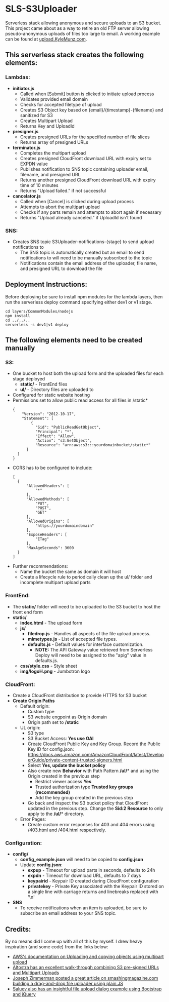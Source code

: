 # SLS-S3Uploader
Serverless stack allowing anonymous and secure uploads to an S3 bucket.
This project came about as a way to retire an old FTP server allowing pseudo-anonymous uploads of files too large to email.
A working example can be found at [upload.KyleMunz.com](https://upload.kylemunz.com/).

## This serverless stack creates the following elements:

### Lambdas:
- **initiator.js**
  - Called when [Submit] button is clicked to initiate upload process
  - Validates provided email domain
  - Checks for accepted filetype of upload
  - Creates S3 Object key based on {email}/{timestamp}-{filename} and sanitized for S3
  - Creates Multipart Upload
  - Returns Key and UploadId
- **presigner.js**
  - Creates presigned URLs for the specified number of file slices
  - Returns array of presigned URLs
- **terminator.js**
  - Completes the multipart upload
  - Creates presigned CloudFront download URL with expiry set to EXPDN value
  - Publishes notification to SNS topic containing uploader email, filename, and presigned URL
  - Returns another presigned CloudFront download URL with expiry time of 10 minutes
  - Returns "Upload failed." if not successful
- **cancelator.js**
  - Called when [Cancel] is clicked during upload process
  - Attempts to abort the multipart upload
  - Checks if any parts remain and attempts to abort again if necessary
  - Returns "Upload already canceled." if UploadId isn't found

### SNS:
- Creates SNS topic S3Uploader-notifications-{stage} to send upload notifications to
  - The SNS topic is automatically created but an email to send notifications to will need to be manually subscribed to the topic
  - Notifications contain the email address of the uploader, file name, and presigned URL to download the file

## Deployment Instructions:
  Before deploying be sure to install npm modules for the lambda layers, then run the serverless deploy command specifying either dev1 or v1 stage.
  ```
  cd layers/CommonModules/nodejs
  npm install
  cd ../../..
  serverless -s dev1|v1 deploy
  ```

## The following elements need to be created manually

### S3:
- One bucket to host both the upload form and the uploaded files for each stage deployed
  - **static/** - FrontEnd files
  - **ul/** - Directory files are uploaded to
- Configured for static website hosting
- Permissions set to allow public read access for all files in /static*
  ```
  {
	  "Version": "2012-10-17",
	  "Statement": [
		  {
  			"Sid": "PublicReadGetObject",
  			"Principal": "*",
  			"Effect": "Allow",
  			"Action": "s3:GetObject",
  			"Resource": "arn:aws:s3:::yourdomainbucket/static*"
  		}
  	]
  }
  ```
- CORS has to be configured to include:
  ```
  [
    {
        "AllowedHeaders": [
            "*"
        ],
        "AllowedMethods": [
            "PUT",
            "POST",
            "GET"
        ],
        "AllowedOrigins": [
            "https://yourdomaindomain"
        ],
        "ExposeHeaders": [
            "ETag"
        ],
        "MaxAgeSeconds": 3600
    }
  ]
  ```
- Further recommendations:
  - Name the bucket the same as domain it will host
  - Create a lifecycle rule to periodically clean up the ul/ folder and incomplete multipart upload parts

### FrontEnd:
- The **static/** folder will need to be uploaded to the S3 bucket to host the front end form
- **static/**
  - **index.html** - The upload form
  - **js/**
    - **filedrop.js** - Handles all aspects of the file upload process.
    - **mimetypes.js** - List of accepted file types.
    - **defaults.js** - Default values for interface customization.
      - **NOTE:** The API Gateway value retrieved from Serverless Deploy will need to be assigned to the "apig" value in defaults.js.
  - **css/style.css** - Style sheet
  - **img/logoH.png** - Jumbotron logo

### CloudFront:
- Create a CloudFront distribution to provide HTTPS for S3 bucket
- **Create Origin Paths**
  - Default origin:
    - Custom type
    - S3 website engpoint as Origin domain
    - Origin path set to **/static**
  - UL origin:
    - S3 type
    - S3 Bucket Access: **Yes use OAI**
    - Create CloudFront Public Key and Key Group. Record the Public Key ID for config.json:
      https://docs.aws.amazon.com/AmazonCloudFront/latest/DeveloperGuide/private-content-trusted-signers.html
    - Select **Yes, update the bucket policy**
    - Also create new **Behavior** with Path Pattern **/ul/*** and using the Origin created in the previous step
      - Restrict viewer access **Yes**
      - Trusted authorization type **Trusted key groups (recommended)**
      - Add the key group created in the previous step
    - Go back and inspect the S3 bucket policy that CloudFront updated in the previous step. Change the **Sid:2** **Resource** to only apply to the **/ul/*** directory.
  - Error Pages:
    - Create custom error responses for 403 and 404 errors using /403.html and /404.html respectively.

### Configuration:
- **config/**
  - **config_example.json** will need to be copied to **config.json**
  - Update **config.json**:
    - **expup** - Timeout for upload parts in seconds, defaults to 24h
    - **expdn** - Timeout for download URL, defaults to 7 days
    - **keypairid** - Keypair ID created during CloudFront configuration
    - **privatekey** - Private Key associated with the Keypair ID stored on a single line with carriage returns and linebreaks replaced with '\n'
- **SNS**
  - To receive notifications when an item is uploaded, be sure to subscribe an email address to your SNS topic.

## Credits:
By no means did I come up with all of this by myself. I drew heavy inspiration (and some code) from the links below:
- [AWS's documentation on Uploading and copying objects using multipart upload](https://docs.aws.amazon.com/AmazonS3/latest/userguide/mpuoverview.html)
- [Altostra has an excellent walk-through combining S3 pre-signed URLs and Multipart Uploads](https://www.altostra.com/blog/multipart-uploads-with-s3-presigned-url)
- [Joseph Zimmerman posted a great article on smashingmagazine.com building a drag-and-drop file uploader using plain JS](https://www.smashingmagazine.com/2018/01/drag-drop-file-uploader-vanilla-js/)
- [Saluev also has an insightful file upload dialog example using Bootstrap and jQuery](https://github.com/Saluev/bootstrap-file-dialog)
